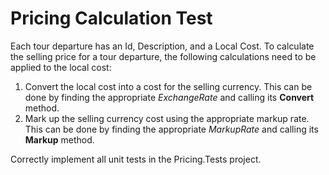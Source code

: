 Pricing Calculation Test
========================

Each tour departure has an Id, Description, and a Local Cost.  To calculate the selling price for a tour departure, the following calculations need to be applied to the local cost:

1. Convert the local cost into a cost for the selling currency.  This can be done by finding the appropriate *ExchangeRate* and calling its **Convert** method.
2. Mark up the selling currency cost using the appropriate markup rate.  This can be done by finding the appropriate *MarkupRate* and calling its **Markup** method.  

Correctly implement all unit tests in the Pricing.Tests project.

 